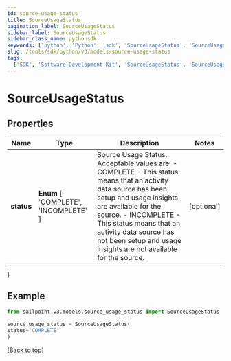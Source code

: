 ```yaml
---
id: source-usage-status
title: SourceUsageStatus
pagination_label: SourceUsageStatus
sidebar_label: SourceUsageStatus
sidebar_class_name: pythonsdk
keywords: ['python', 'Python', 'sdk', 'SourceUsageStatus', 'SourceUsageStatus']
slug: /tools/sdk/python/v3/models/source-usage-status
tags:
  ['SDK', 'Software Development Kit', 'SourceUsageStatus', 'SourceUsageStatus']
---
```


# SourceUsageStatus

## Properties

| Name | Type | Description | Notes |
| --- | --- | --- | --- |
| **status** | **Enum** [ 'COMPLETE', 'INCOMPLETE' ] | Source Usage Status. Acceptable values are: - COMPLETE - This status means that an activity data source has been setup and usage insights are available for the source. - INCOMPLETE - This status means that an activity data source has not been setup and usage insights are not available for the source. | [optional] |

}

## Example

```python
from sailpoint.v3.models.source_usage_status import SourceUsageStatus

source_usage_status = SourceUsageStatus(
status='COMPLETE'
)

```

[[Back to top]](#)
